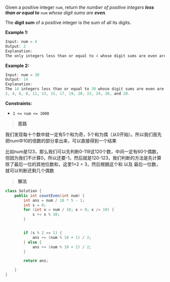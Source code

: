 Given a positive integer `num`, return *the number of positive integers **less than or equal to*** `num` *whose digit sums are **even***.

The **digit sum** of a positive integer is the sum of all its digits.

 

**Example 1:**

```java
Input: num = 4
Output: 2
Explanation:
The only integers less than or equal to 4 whose digit sums are even are 2 and 4.    
```

**Example 2:**

```java
Input: num = 30
Output: 14
Explanation:
The 14 integers less than or equal to 30 whose digit sums are even are
2, 4, 6, 8, 11, 13, 15, 17, 19, 20, 22, 24, 26, and 28.
```

 

**Constraints:**

- `1 <= num <= 1000`



> **思路**

我们发现每十个数中就一定有5个和为奇，5个和为偶（从0开始）。所以我们首先把num中10的倍数的部分拿出来，可以直接得到一个结果

比如num是123，那么我们可以先判断0-119这120个数，中间一定有60个偶数，但因为我们不计算0，所以还要-1。然后就是120-123，我们判断的方法是先计算除了最后一位的其他位数和，这里1+2 = 3，然后根据这个和 以及 最后一位数，就可以判断还剩几个偶数



> **解法**

```java
class Solution {
    public int countEven(int num) {
        int ans = num / 10 * 5 - 1;
        int s = 0;
        for (int x = num / 10; x > 0; x /= 10) {
            s += x % 10;
        }


        if (s % 2 == 1) {
            ans += (num % 10 + 1) / 2;
        } else {
            ans += (num % 10 + 2) / 2;
        }

        return ans;

    }
}
```

